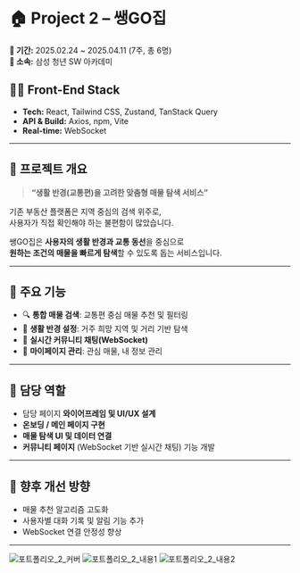 # 🏠 Project 2 – 쌩GO집

**📅 기간:** 2025.02.24 ~ 2025.04.11 (7주, 총 6명)  
**🏫 소속:** 삼성 청년 SW 아카데미  

## 🧑‍💻 Front-End Stack
- **Tech:** React, Tailwind CSS, Zustand, TanStack Query  
- **API & Build:** Axios, npm, Vite  
- **Real-time:** WebSocket  

---

## 🏡 프로젝트 개요
> **“생활 반경(교통편)을 고려한 맞춤형 매물 탐색 서비스”**

기존 부동산 플랫폼은 지역 중심의 검색 위주로,  
사용자가 직접 확인해야 하는 불편함이 많았습니다.  

쌩GO집은 **사용자의 생활 반경과 교통 동선**을 중심으로  
**원하는 조건의 매물을 빠르게 탐색**할 수 있도록 돕는 서비스입니다.

---

## 🎯 주요 기능
- 🔍 **통합 매물 검색**: 교통편 중심 매물 추천 및 필터링  
- 🧭 **생활 반경 설정**: 거주 희망 지역 및 거리 기반 탐색  
- 💬 **실시간 커뮤니티 채팅(WebSocket)**  
- 📄 **마이페이지 관리**: 관심 매물, 내 정보 관리  

---

## 🧩 담당 역할
- 담당 페이지 **와이어프레임 및 UI/UX 설계**  
- **온보딩 / 메인 페이지 구현**  
- **매물 탐색 UI 및 데이터 연결**  
- **커뮤니티 페이지** (WebSocket 기반 실시간 채팅) 기능 개발  

---

## 🔗 향후 개선 방향
- 매물 추천 알고리즘 고도화  
- 사용자별 대화 기록 및 알림 기능 추가  
- WebSocket 연결 안정성 향상

---

![포트폴리오_2_커버](https://github.com/user-attachments/assets/6c4dc792-7256-4963-8be1-31fe3049bc52)
![포트폴리오_2_내용1](https://github.com/user-attachments/assets/ba5c0f3e-f3b8-44be-aefc-0cf88b9b2f70)
![포트폴리오_2_내용2](https://github.com/user-attachments/assets/f73250d5-a6ab-40e0-8d0c-6ed2a17c2721)
